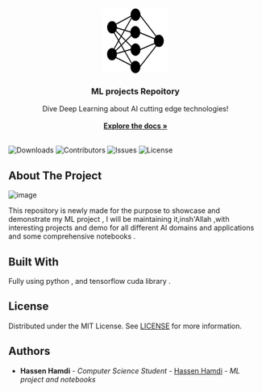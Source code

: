 <br/>
<p align="center">
  <a href="https://github.com/hassenhamdi/ML_Project">
    <img src="logo.png" alt="Logo" width="128" height="128">
  </a>

  <h3 align="center">ML projects Repoitory</h3>

  <p align="center">
    Dive Deep Learning about AI cutting edge technologies!
    <br/>
    <br/>
    <a href="https://github.com/hassenhamdi/ML_Projects"><strong>Explore the docs »</strong></a>
    <br/>
    <br/>
  </p>
</p>

![Downloads](https://img.shields.io/github/downloads/hassenhamdi/ML_Projects/total) ![Contributors](https://img.shields.io/github/contributors/hassenhamdi/ML_Projects?color=dark-green) ![Issues](https://img.shields.io/github/issues/hassenhamdi/ML_Projects) ![License](https://img.shields.io/github/license/hassenhamdi/ML_Projects) 


## About The Project

![image](https://github.com/hassenhamdi/ML_Projects/assets/74272600/2106a89c-2c14-45d2-ab7e-f989b83ffdd3)


This repository is newly made for the purpose to showcase and demonstrate my ML project , I will be maintaining it,insh'Allah ,with interesting projects and demo for all different AI domains and applications and some comprehensive notebooks . 

## Built With

Fully using python , and tensorflow cuda library .

## License

Distributed under the MIT License. See [LICENSE](https://github.com/hassenhamdi/ML_Project/blob/main/LICENSE.md) for more information.

## Authors

* **Hassen Hamdi** - *Computer Science Student* - [Hassen Hamdi](https://github.com/https://github.com/hassenhamdi/) - *ML project and notebooks*
